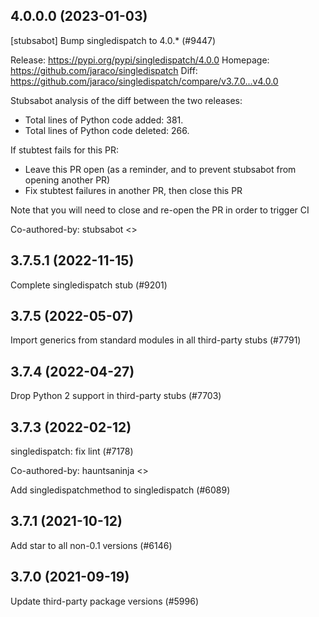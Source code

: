 ## 4.0.0.0 (2023-01-03)

[stubsabot] Bump singledispatch to 4.0.* (#9447)

Release: https://pypi.org/pypi/singledispatch/4.0.0
Homepage: https://github.com/jaraco/singledispatch
Diff: https://github.com/jaraco/singledispatch/compare/v3.7.0...v4.0.0

Stubsabot analysis of the diff between the two releases:
 - Total lines of Python code added: 381.
 - Total lines of Python code deleted: 266.

If stubtest fails for this PR:
- Leave this PR open (as a reminder, and to prevent stubsabot from opening another PR)
- Fix stubtest failures in another PR, then close this PR

Note that you will need to close and re-open the PR in order to trigger CI

Co-authored-by: stubsabot <>

## 3.7.5.1 (2022-11-15)

Complete singledispatch stub (#9201)

## 3.7.5 (2022-05-07)

Import generics from standard modules in all third-party stubs (#7791)

## 3.7.4 (2022-04-27)

Drop Python 2 support in third-party stubs (#7703)

## 3.7.3 (2022-02-12)

singledispatch: fix lint (#7178)

Co-authored-by: hauntsaninja <>

Add singledispatchmethod to singledispatch (#6089)

## 3.7.1 (2021-10-12)

Add star to all non-0.1 versions (#6146)

## 3.7.0 (2021-09-19)

Update third-party package versions (#5996)

